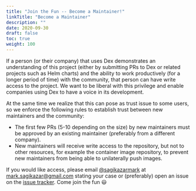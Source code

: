 ```yaml
---
title: "Join the Fun -- Become a Maintainer!"
linkTitle: "Become a Maintainer"
description: ""
date: 2020-09-30
draft: false
toc: true
weight: 100
---
```


If a person (or their company) that uses Dex demonstrates an understanding of this
project (either by submitting PRs to Dex or related projects such as Helm
charts) and the ability to work productively (for a longer period of time) with the community, that person
can have write access to the project. We want to be liberal with this privilege
and enable companies using Dex to have a voice in its development.

At the same time we realize that this can pose as trust issue to some users,
so we enforce the following rules to establish trust between new maintainers and the community:

- The first few PRs (5-10 depending on the size) by new maintainers must be approved by an existing maintainer
(preferably from a different company).
- New maintainers will receive write access to the repository, but not to other resources,
  for example the container image repository, to prevent new maintainers from being able to unilaterally push images.

If you would like access, please email [@sagikazarmark](https://github.com/sagikazarmark/) at [mark.sagikazar@gmail.com](mailto:mark.sagikazar@gmail.com)
stating your case or (preferably) open an issue on the [issue tracker](https://github.com/dexidp/dex/issues). Come join the fun 😃
